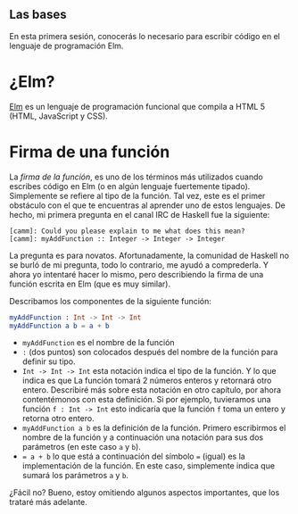 ## Las bases

En esta primera sesión, conocerás lo necesario para escribir código en el lenguaje
de programación Elm.

# ¿Elm?
[Elm][elm-page] es un lenguaje de programación funcional que compila a HTML 5
(HTML, JavaScript y CSS).

# Firma de una función
La *firma de la función*, es uno de los términos más utilizados cuando escribes
código en Elm (o en algún lenguaje fuertemente tipado). Simplemente se refiere
al tipo de la función. Tal vez, este es el primer obstáculo con el que te encuentras
al aprender uno de estos lenguajes. De hecho, mi primera pregunta en el canal IRC
de Haskell fue la siguiente:

```
[camm]: Could you please explain to me what does this mean?
[camm]: myAddFunction :: Integer -> Integer -> Integer
```

La pregunta es para novatos. Afortunadamente, la comunidad de Haskell no se burló
de mi pregunta, todo lo contrario, me ayudó a comprederla. Y ahora yo intentaré hacer
lo mismo, pero describiendo la firma de una función escrita en Elm (que es muy similar).

Describamos los componentes de la siguiente función:

```elm
myAddFunction : Int -> Int -> Int
myAddFunction a b = a + b
```
- `myAddFunction` es el nombre de la función
- `:` (dos puntos) son colocados después del nombre de la función para definir su tipo.
- `Int -> Int -> Int` esta notación indica el tipo de la función. Y lo que indica es que
La función tomará 2 números enteros y retornará otro entero. Describiré más sobre
esta notación en otro capítulo, por ahora contentémonos con esta definición.
Si por ejemplo, tuvieramos una función `f : Int -> Int` esto indicaría que la función `f`
toma un entero y retorna otro entero.
- `myAddFunction a b` es la definición de la función. Primero escribirmos el nombre de la
función y a continuación una notación para sus dos parámetros (en este caso `a` y `b`).
- `= a + b` lo que está a continuación del símbolo `=` (igual) es la implementación de la función.
En este caso, simplemente indica que sumará los parámetros `a` y `b`.

¿Fácil no? Bueno, estoy omitiendo algunos aspectos importantes, que los trataré más adelante.

[elm-page]: http://elm-lang.org/
